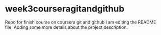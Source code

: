 # week3courseragitandgithub
Repo for finish course on coursera git and github
I am editing the README file. Adding some more details about the project description.
